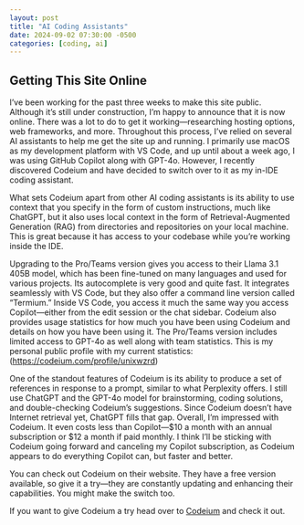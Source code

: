 ```yaml
---
layout: post
title: "AI Coding Assistants"
date: 2024-09-02 07:30:00 -0500
categories: [coding, ai]
---
```


## Getting This Site Online

I’ve been working for the past three weeks to make this site public. Although it’s still under construction, I’m happy to announce that it is now online. There was a lot to do to get it working—researching hosting options, web frameworks, and more. Throughout this process, I’ve relied on several AI assistants to help me get the site up and running. I primarily use macOS as my development platform with VS Code, and up until about a week ago, I was using GitHub Copilot along with GPT-4o. However, I recently discovered Codeium and have decided to switch over to it as my in-IDE coding assistant.

<!--more-->

What sets Codeium apart from other AI coding assistants is its ability to use context that you specify in the form of custom instructions, much like ChatGPT, but it also uses local context in the form of Retrieval-Augmented Generation (RAG) from directories and repositories on your local machine. This is great because it has access to your codebase while you’re working inside the IDE.

Upgrading to the Pro/Teams version gives you access to their Llama 3.1 405B model, which has been fine-tuned on many languages and used for various projects. Its autocomplete is very good and quite fast. It integrates seamlessly with VS Code, but they also offer a command line version called “Termium.” Inside VS Code, you access it much the same way you access Copilot—either from the edit session or the chat sidebar. Codeium also provides usage statistics for how much you have been using Codeium and details on how you have been using it. The Pro/Teams version includes limited access to GPT-4o as well along with team statistics. This is my personal public profile with my current statistics: (https://codeium.com/profile/unixwzrd)

One of the standout features of Codeium is its ability to produce a set of references in response to a prompt, similar to what Perplexity offers. I still use ChatGPT and the GPT-4o model for brainstorming, coding solutions, and double-checking Codeium’s suggestions. Since Codeium doesn’t have Internet retrieval yet, ChatGPT fills that gap. Overall, I’m impressed with Codeium. It even costs less than Copilot—$10 a month with an annual subscription or $12 a month if paid monthly. I think I’ll be sticking with Codeium going forward and canceling my Copilot subscription, as Codeium appears to do everything Copilot can, but faster and better.

You can check out Codeium on their website. They have a free version available, so give it a try—they are constantly updating and enhancing their capabilities. You might make the switch too.

If you want to give Codeium a try head over to [Codeium](https://codeium.com) and check it out.
